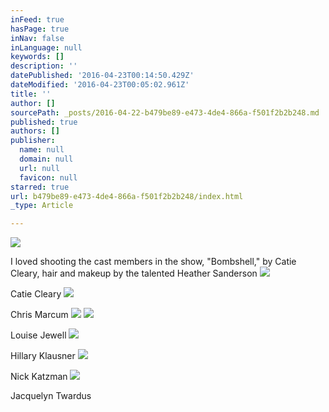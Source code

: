 ```yaml
---
inFeed: true
hasPage: true
inNav: false
inLanguage: null
keywords: []
description: ''
datePublished: '2016-04-23T00:14:50.429Z'
dateModified: '2016-04-23T00:05:02.961Z'
title: ''
author: []
sourcePath: _posts/2016-04-22-b479be89-e473-4de4-866a-f501f2b2b248.md
published: true
authors: []
publisher:
  name: null
  domain: null
  url: null
  favicon: null
starred: true
url: b479be89-e473-4de4-866a-f501f2b2b248/index.html
_type: Article

---
```

![](https://the-grid-user-content.s3-us-west-2.amazonaws.com/13d60635-c211-455a-866a-daafdc9fec08.jpg)

I loved shooting the cast members in the show, "Bombshell," by Catie Cleary, hair and makeup by the talented Heather Sanderson
![](https://the-grid-user-content.s3-us-west-2.amazonaws.com/a5f43fda-3c9c-441a-bf1d-2b8790dafa0c.jpg)

Catie Cleary
![](https://the-grid-user-content.s3-us-west-2.amazonaws.com/2fa14e9b-8812-45dc-8999-582d5d0b63ea.jpg)

Chris Marcum
![](https://the-grid-user-content.s3-us-west-2.amazonaws.com/42be26ee-1911-4eef-9213-6ec96e7355f5.jpg)
![](https://the-grid-user-content.s3-us-west-2.amazonaws.com/0160eead-8c85-4142-8706-09cc6c7764cc.jpg)

Louise Jewell
![](https://the-grid-user-content.s3-us-west-2.amazonaws.com/d3e97459-0a07-4e4b-82c8-9299a3df92ec.jpg)

Hillary Klausner
![](https://the-grid-user-content.s3-us-west-2.amazonaws.com/81d654ca-7197-45b2-b1d2-8535eb2f9bb6.jpg)

Nick Katzman
![](https://the-grid-user-content.s3-us-west-2.amazonaws.com/07385cd8-2dbf-4f9a-81f7-a91ab5fce85b.jpg)

Jacquelyn Twardus